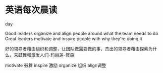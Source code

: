 # 英语每次晨读

day

Good leaders organize and align people around what the team needs to do Great leaders motivate and inspire people with why they're doing it

好的领导者藉由组织和调整，让团队做需要做的事，杰出的领导者藉由探索为什么，来鼓舞和激发人们-玛丽莲-修森

motivate 鼓舞 inspire 激励 organize 组织 align调整

